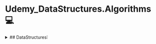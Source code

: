 # Udemy_DataStructures.Algorithms 💻

<details>
<summary>## DataStructures❕</summary>

### 1. Big O









</details>
